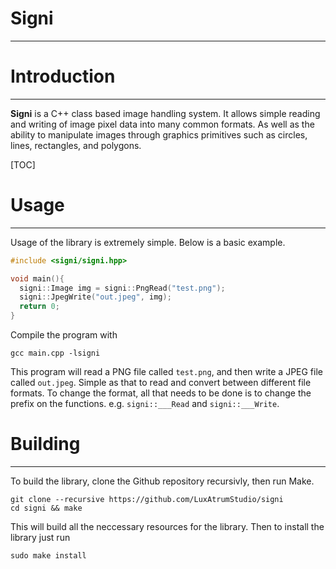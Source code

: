 # Signi

* * *

# Introduction

* * *

**Signi** is a C++ class based image handling system. It allows simple reading
and writing of image pixel data into many common formats. As well as the
ability to manipulate images through graphics primitives such as circles,
lines, rectangles, and polygons.

[TOC]

# Usage

* * *

Usage of the library is extremely simple. Below is a basic example.

```cpp
#include <signi/signi.hpp>

void main(){
  signi::Image img = signi::PngRead("test.png");
  signi::JpegWrite("out.jpeg", img);
  return 0;
}
```

Compile the program with

```fish
gcc main.cpp -lsigni
```

This program will read a PNG file called `test.png`, and then write a JPEG file
called `out.jpeg`. Simple as that to read and convert between different file
formats. To change the format, all that needs to be done is to change the
prefix on the functions. e.g. `signi::___Read` and `signi::___Write`.

# Building #

* * *

To build the library, clone the Github repository recursivly, then run Make.

```fish
git clone --recursive https://github.com/LuxAtrumStudio/signi
cd signi && make
```

This will build all the neccessary resources for the library. Then to install
the library just run

```fish
sudo make install
```
